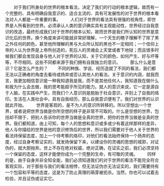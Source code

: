 　　对于我们所身处的世界的根本看法，决定了我们的行动的根本逻辑，故而有一个完整的、具有明确自我意识的、适合主流的、具有可发展性的对于世界的根本看法对人人都是一件重要的事。
　　人们对于世界的看法具有很强的视角性，即世界是人所看到的世界。必须承认人类的意识确实具有主观能动性，世界经过自我意识的改造，最终形成我们对于世界的根本认知，故而世界是我们所认知的世界是意识化后的世界。换个角度来讲可能就非常好理解，一个天生的瞎子理解不了除了黑之外任何的颜色，甚至他所理解的黑与大众所认知的黑也不一定相同；一个信仰上帝的人认为世界是上帝所创造的，死后人的灵魂会上天堂或者下地狱；而且很多时候我们都会发现自身与他人对于世界的认知，关于它的颜色、如何产生、好与坏等等，不尽相同。这些不同都来源于我们拥有自我独立的意识。
　　那么什么是意识？它是怎么产生的？
　　不同的种族、学说、经历造就了不同的看法，我们都无法以正确者的角度去看待或扬弃或否认其他人的看法。关于意识的内涵，就我而言，我更加相信意识是一种我知道我是我，而不是其他任何人，我知道我在做什么和我为什么会去做，我的思考能超乎所见的能力。就人的意识来说，它一定是源自于人脑，在实践中产生，而我们个人意识则是脱胎于社会意识，并刻上了自我的烙印。生活在人类社会中，具有自我经历，那么自我意识便有了。我们对世界的认识就此开始。
　　世界是客观的，是不为人的意识所转移的。所以空想出一个世界，或者说把世界当做是你所空想的样子是非常不可取的。什么是空想的世界，包括却不限于，把别人告诉你的世界当做是全真的世界，把你的世界当做是全真的世界。我们都知道，由上可知，每个人的思想和意识或多或少有着这样那样的差异，他人与你描绘的世界是他的意识修饰后的世界，所以我们需要对于他人关于世界的看法持保留态度，加上一个待考察的烙印，对他们的看法始终保持一个扬弃的态度，经过自身考察证实的，就发扬保留下来，以建设你的灵魂的思想的城郭，对证伪的，就大胆抛弃。世上不存在绝对权威，绝对正确，在证实之前，我们必须坚持一个保留的态度，这样才能使你成为一个完整的生命，有可敬的灵魂。
　　同样的是，由于自身并非全知全能，我们必须知道我们的对于世界的看法不能完全符合客观实际，对于那些与我们的看法相悖，但无法证伪亦无法证实的，我们需要持有一个包容和平等的态度，这是为了防止真理的萌芽被扼杀。当然，你也可以试着去检验，并且证伪或证实它。